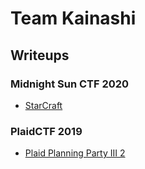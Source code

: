 # Team Kainashi

## Writeups

### Midnight Sun CTF 2020

* [StarCraft](midnightsun2020/starcraft.md)

### PlaidCTF 2019

* [Plaid Planning Party III 2](plaid2019/pppiii2.md)


